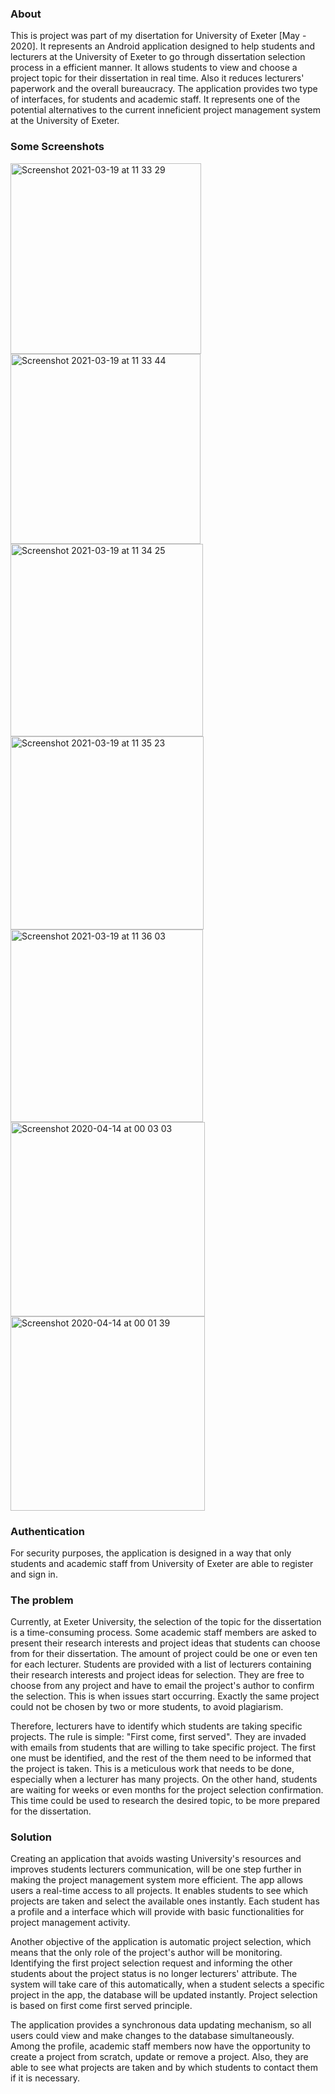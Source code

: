 
### About
This is project was part of my disertation for University of Exeter [May - 2020].
  It represents an Android application designed to help students and lecturers at the University of Exeter to go through dissertation selection process in a efficient manner. It allows students to view and choose a project topic for their dissertation in real time. Also it reduces lecturers' paperwork and the overall bureaucracy.
The application provides two type of interfaces, for students and academic staff. It represents one of the potential alternatives to the current inneficient project management system at the University of Exeter.

### Some Screenshots

<img width="305" alt="Screenshot 2021-03-19 at 11 33 29" src="https://user-images.githubusercontent.com/43847681/111774880-f702bd80-88a7-11eb-94a2-67eb6ae8630a.png">
<img width="304" alt="Screenshot 2021-03-19 at 11 33 44" src="https://user-images.githubusercontent.com/43847681/111774850-f10cdc80-88a7-11eb-9b95-97930bd56236.png"><img width="308" alt="Screenshot 2021-03-19 at 11 34 25" src="https://user-images.githubusercontent.com/43847681/111774864-f407cd00-88a7-11eb-84ed-aa7296359654.png">
<img width="309" alt="Screenshot 2021-03-19 at 11 35 23" src="https://user-images.githubusercontent.com/43847681/111774867-f4a06380-88a7-11eb-82b3-51314cde9b45.png">
<img width="308" alt="Screenshot 2021-03-19 at 11 36 03" src="https://user-images.githubusercontent.com/43847681/111774871-f538fa00-88a7-11eb-8847-6b16c57b9abf.png">
<img width="311" alt="Screenshot 2020-04-14 at 00 03 03" src="https://user-images.githubusercontent.com/43847681/111775120-3df0b300-88a8-11eb-984d-83a95701739f.png">
<img width="311" alt="Screenshot 2020-04-14 at 00 01 39" src="https://user-images.githubusercontent.com/43847681/111775148-477a1b00-88a8-11eb-9e27-0663b41fbdc3.png">



### Authentication

For security purposes, the application is designed in a way that only students and academic staff from University of Exeter are able to register and sign in. 

### The problem

Currently, at Exeter University, the selection of the topic for the dissertation is a time-consuming process. Some academic staff members are asked to present their research interests and project ideas that students can choose from for their dissertation. The amount of project could be one or even ten for each lecturer. Students are provided with a list of lecturers containing their research interests and project ideas for selection. They are free to choose from any project and have to email the project's author to confirm the selection. This is when issues start occurring. Exactly the same project could not be chosen by two or more students, to avoid plagiarism. 

  Therefore, lecturers have to identify which students are taking specific projects. The rule is simple: "First come, first served". They are invaded with emails from students that are willing to take specific project. The first one must be identified, and the rest of the them need to be informed that the project is taken. This is a meticulous work that needs to be done, especially when a lecturer has many projects. On the other hand, students are waiting for weeks or even months for the project selection confirmation. This time could be used to research the desired topic, to be more prepared for the dissertation.

### Solution 

Creating an application that avoids wasting University's resources and improves students lecturers communication, will be one step further in making the project management system more efficient. The app allows users a real-time access to all projects. It enables students to see which projects are taken and select the available ones instantly. Each student has a profile and a interface which will provide with basic functionalities for project management activity.

  Another objective of the application is automatic project selection, which means that the only role of the project's author will be monitoring. Identifying the first project selection request and informing the other students about the project status is no longer lecturers' attribute. The system will take care of this automatically, when a student selects a specific project in the app, the database will be updated instantly. Project selection is based on first come first served principle. 
  
  The application provides a synchronous data updating mechanism, so all users could view and make changes to the database simultaneously. Among the profile, academic staff members now have the opportunity to create a project from scratch, update or remove a project. Also, they are able to see what projects are taken and by which students to contact them if it is necessary.

